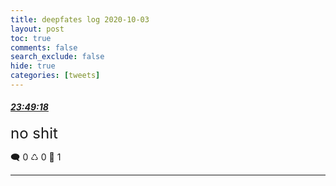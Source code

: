 ```yaml
---
title: deepfates log 2020-10-03
layout: post
toc: true
comments: false
search_exclude: false
hide: true
categories: [tweets]
---
```



#### <a href = "https://twitter.com/deepfates/status/1312630855085498368">*23:49:18*</a>

<font size="5">no shit</font>



🗨️ 0 ♺ 0 🤍  1   

---
    
            

